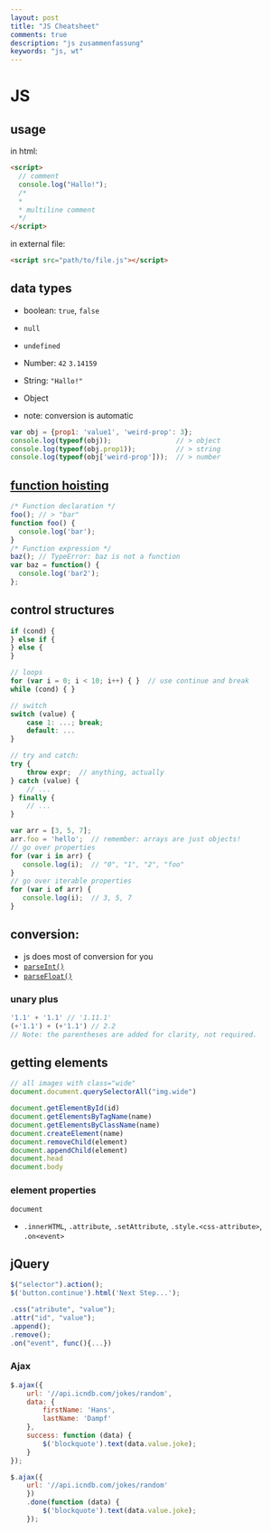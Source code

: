 ```yaml
---
layout: post
title: "JS Cheatsheet"
comments: true
description: "js zusammenfassung"
keywords: "js, wt"
---
```


# JS

## usage

in html:

```html
<script>
  // comment
  console.log("Hallo!");
  /*
  *
  * multiline comment
  */
</script>
```

in external file:

```html
<script src="path/to/file.js"></script>
```

## data types

- boolean: `true`, `false`
- `null`
- `undefined`
- Number: `42` `3.14159`
- String: `"Hallo!"`
- Object

- note: conversion is automatic

```js
var obj = {prop1: 'value1', 'weird-prop': 3};
console.log(typeof(obj));                // > object
console.log(typeof(obj.prop1));          // > string
console.log(typeof(obj['weird-prop']));  // > number
```

## [function hoisting](http://adripofjavascript.com/blog/drips/variable-and-function-hoisting.html)

```js
/* Function declaration */
foo(); // > "bar"
function foo() {
  console.log('bar');
}
/* Function expression */
baz(); // TypeError: baz is not a function
var baz = function() {
  console.log('bar2');
};
```

## control structures

```js
if (cond) {
} else if {
} else {
}

// loops
for (var i = 0; i < 10; i++) { }  // use continue and break
while (cond) { }

// switch
switch (value) {
    case 1: ...; break;
    default: ...
}

// try and catch:
try {
    throw expr;  // anything, actually
} catch (value) {
    // ...
} finally {
    // ...
}
```

```js
var arr = [3, 5, 7];
arr.foo = 'hello';  // remember: arrays are just objects!
// go over properties
for (var i in arr) {
   console.log(i);  // "0", "1", "2", "foo"
}
// go over iterable properties
for (var i of arr) {
   console.log(i);  // 3, 5, 7
}
```

## conversion:

- js does most of conversion for you
- [`parseInt()`](https://developer.mozilla.org/en-US/docs/Web/JavaScript/Reference/Global_Objects/parseInt)
- [`parseFloat()`](https://developer.mozilla.org/en-US/docs/Web/JavaScript/Reference/Global_Objects/parseFloat)

### unary plus

```js
'1.1' + '1.1' // '1.11.1'
(+'1.1') + (+'1.1') // 2.2
// Note: the parentheses are added for clarity, not required.
```

## getting elements

```js
// all images with class="wide"
document.document.querySelectorAll("img.wide")

document.getElementById(id)
document.getElementsByTagName(name)
document.getElementsByClassName(name)
document.createElement(name)
document.removeChild(element)
document.appendChild(element)
document.head
document.body
```

### element properties

`document`

- `.innerHTML`, `.attribute`, `.setAttribute`, `.style.<css-attribute>`, `.on<event>`

## jQuery

```js
$("selector").action();
$('button.continue').html('Next Step...');
```

```js
.css("atribute", "value");
.attr("id", "value");
.append();
.remove();
.on("event", func(){...})
```

### Ajax

```js
$.ajax({
    url: '//api.icndb.com/jokes/random',
    data: {
        firstName: 'Hans',
        lastName: 'Dampf'
    },
    success: function (data) {
        $('blockquote').text(data.value.joke);
    }
});
```

```js
$.ajax({
    url: '//api.icndb.com/jokes/random'
    })
    .done(function (data) {
        $('blockquote').text(data.value.joke);
    });
```